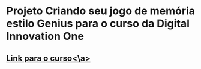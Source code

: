 # Projeto Criando seu jogo de memória estilo Genius para o curso da Digital Innovation One

## <a href="https://web.digitalinnovation.one/project/criando-seu-jogo-de-memoria-estilo-genius/learning/16120f2b-629b-4fd5-b69b-ee8e4f5f1ff4?back=/track/javascript-game-developer&bootcamp_id=598f2ee3-6af1-4370-a843-2cb9afe2f70f">Link para o curso<\a>